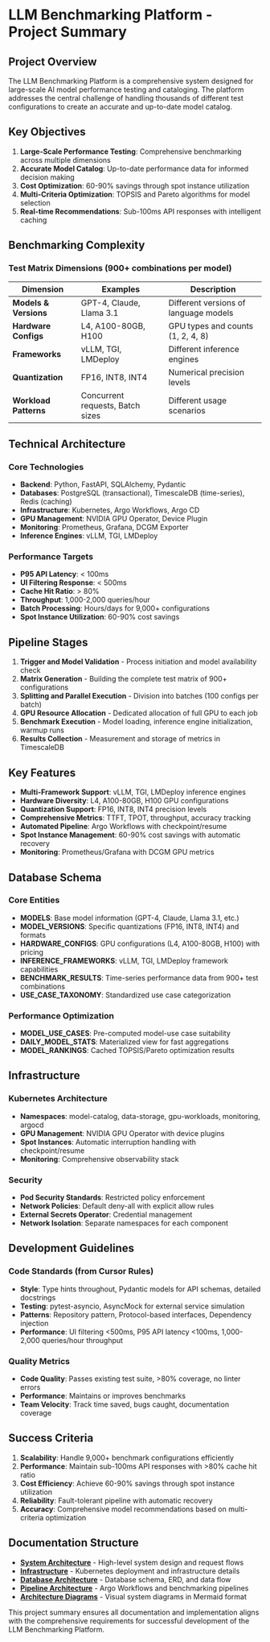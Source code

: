 # LLM Benchmarking Platform - Project Summary

## Project Overview

The LLM Benchmarking Platform is a comprehensive system designed for large-scale AI model performance testing and cataloging. The platform addresses the central challenge of handling thousands of different test configurations to create an accurate and up-to-date model catalog.

## Key Objectives

1. **Large-Scale Performance Testing**: Comprehensive benchmarking across multiple dimensions
2. **Accurate Model Catalog**: Up-to-date performance data for informed decision making
3. **Cost Optimization**: 60-90% savings through spot instance utilization
4. **Multi-Criteria Optimization**: TOPSIS and Pareto algorithms for model selection
5. **Real-time Recommendations**: Sub-100ms API responses with intelligent caching

## Benchmarking Complexity

### Test Matrix Dimensions (900+ combinations per model)

| Dimension | Examples | Description |
|-----------|----------|-------------|
| **Models & Versions** | GPT-4, Claude, Llama 3.1 | Different versions of language models |
| **Hardware Configs** | L4, A100-80GB, H100 | GPU types and counts (1, 2, 4, 8) |
| **Frameworks** | vLLM, TGI, LMDeploy | Different inference engines |
| **Quantization** | FP16, INT8, INT4 | Numerical precision levels |
| **Workload Patterns** | Concurrent requests, Batch sizes | Different usage scenarios |

## Technical Architecture

### Core Technologies
- **Backend**: Python, FastAPI, SQLAlchemy, Pydantic
- **Databases**: PostgreSQL (transactional), TimescaleDB (time-series), Redis (caching)
- **Infrastructure**: Kubernetes, Argo Workflows, Argo CD
- **GPU Management**: NVIDIA GPU Operator, Device Plugin
- **Monitoring**: Prometheus, Grafana, DCGM Exporter
- **Inference Engines**: vLLM, TGI, LMDeploy

### Performance Targets
- **P95 API Latency**: < 100ms
- **UI Filtering Response**: < 500ms
- **Cache Hit Ratio**: > 80%
- **Throughput**: 1,000-2,000 queries/hour
- **Batch Processing**: Hours/days for 9,000+ configurations
- **Spot Instance Utilization**: 60-90% cost savings

## Pipeline Stages

1. **Trigger and Model Validation** - Process initiation and model availability check
2. **Matrix Generation** - Building the complete test matrix of 900+ configurations
3. **Splitting and Parallel Execution** - Division into batches (100 configs per batch)
4. **GPU Resource Allocation** - Dedicated allocation of full GPU to each job
5. **Benchmark Execution** - Model loading, inference engine initialization, warmup runs
6. **Results Collection** - Measurement and storage of metrics in TimescaleDB

## Key Features

- **Multi-Framework Support**: vLLM, TGI, LMDeploy inference engines
- **Hardware Diversity**: L4, A100-80GB, H100 GPU configurations
- **Quantization Support**: FP16, INT8, INT4 precision levels
- **Comprehensive Metrics**: TTFT, TPOT, throughput, accuracy tracking
- **Automated Pipeline**: Argo Workflows with checkpoint/resume
- **Spot Instance Management**: 60-90% cost savings with automatic recovery
- **Monitoring**: Prometheus/Grafana with DCGM GPU metrics

## Database Schema

### Core Entities
- **MODELS**: Base model information (GPT-4, Claude, Llama 3.1, etc.)
- **MODEL_VERSIONS**: Specific quantizations (FP16, INT8, INT4) and formats
- **HARDWARE_CONFIGS**: GPU configurations (L4, A100-80GB, H100) with pricing
- **INFERENCE_FRAMEWORKS**: vLLM, TGI, LMDeploy framework capabilities
- **BENCHMARK_RESULTS**: Time-series performance data from 900+ test combinations
- **USE_CASE_TAXONOMY**: Standardized use case categorization

### Performance Optimization
- **MODEL_USE_CASES**: Pre-computed model-use case suitability
- **DAILY_MODEL_STATS**: Materialized view for fast aggregations
- **MODEL_RANKINGS**: Cached TOPSIS/Pareto optimization results

## Infrastructure

### Kubernetes Architecture
- **Namespaces**: model-catalog, data-storage, gpu-workloads, monitoring, argocd
- **GPU Management**: NVIDIA GPU Operator with device plugins
- **Spot Instances**: Automatic interruption handling with checkpoint/resume
- **Monitoring**: Comprehensive observability stack

### Security
- **Pod Security Standards**: Restricted policy enforcement
- **Network Policies**: Default deny-all with explicit allow rules
- **External Secrets Operator**: Credential management
- **Network Isolation**: Separate namespaces for each component

## Development Guidelines

### Code Standards (from Cursor Rules)
- **Style**: Type hints throughout, Pydantic models for API schemas, detailed docstrings
- **Testing**: pytest-asyncio, AsyncMock for external service simulation
- **Patterns**: Repository pattern, Protocol-based interfaces, Dependency injection
- **Performance**: UI filtering <500ms, P95 API latency <100ms, 1,000-2,000 queries/hour throughput

### Quality Metrics
- **Code Quality**: Passes existing test suite, >80% coverage, no linter errors
- **Performance**: Maintains or improves benchmarks
- **Team Velocity**: Track time saved, bugs caught, documentation coverage

## Success Criteria

1. **Scalability**: Handle 9,000+ benchmark configurations efficiently
2. **Performance**: Maintain sub-100ms API responses with >80% cache hit ratio
3. **Cost Efficiency**: Achieve 60-90% savings through spot instance utilization
4. **Reliability**: Fault-tolerant pipeline with automatic recovery
5. **Accuracy**: Comprehensive model recommendations based on multi-criteria optimization

## Documentation Structure

- **[System Architecture](SYSTEM_ARCHITECTURE.md)** - High-level system design and request flows
- **[Infrastructure](INFRASTRUCTURE.md)** - Kubernetes deployment and infrastructure details
- **[Database Architecture](DATABASE.md)** - Database schema, ERD, and data flow
- **[Pipeline Architecture](PIPELINES.md)** - Argo Workflows and benchmarking pipelines
- **[Architecture Diagrams](diagrams/)** - Visual system diagrams in Mermaid format

This project summary ensures all documentation and implementation aligns with the comprehensive requirements for successful development of the LLM Benchmarking Platform.
